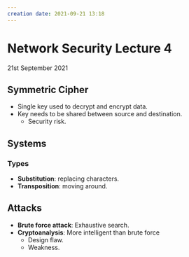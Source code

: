 ```yaml
---
creation date: 2021-09-21 13:18
---
```

#  Network Security Lecture 4
21st September 2021

## Symmetric Cipher
- Single key used to decrypt and encrypt data.
- Key needs to be shared between source and destination.
	- Security risk.
	
## Systems
### Types
- **Substitution**: replacing characters.
- **Transposition**: moving around.

## Attacks
- **Brute force attack**: Exhaustive search.
- **Cryptoanalysis**: More intelligent than brute force
	- Design flaw.
	- Weakness.